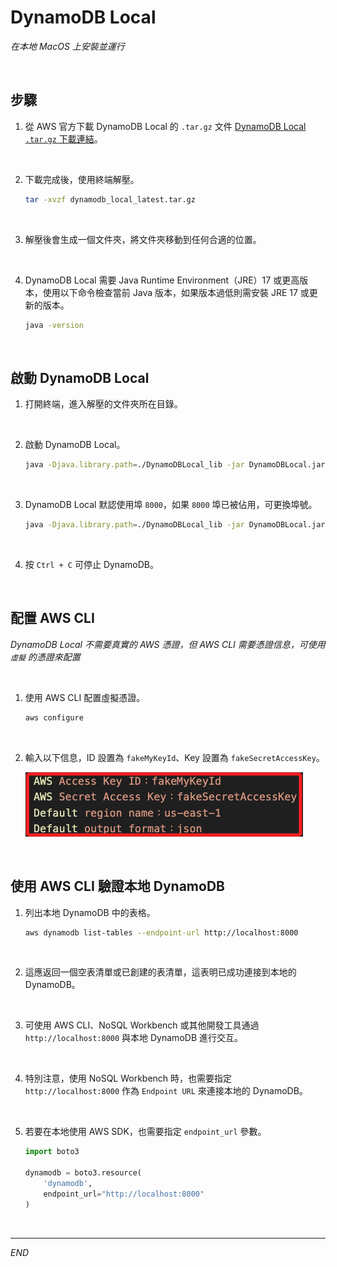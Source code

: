 # DynamoDB Local

_在本地 MacOS 上安裝並運行_

<br>

## 步驟

1. 從 AWS 官方下載 DynamoDB Local 的 `.tar.gz` 文件 [DynamoDB Local `.tar.gz` 下載連結](https://s3.us-west-2.amazonaws.com/dynamodb-local/dynamodb_local_latest.tar.gz)。

<br>

2. 下載完成後，使用終端解壓。

    ```bash
    tar -xvzf dynamodb_local_latest.tar.gz
    ```

<br>

3. 解壓後會生成一個文件夾，將文件夾移動到任何合適的位置。

<br>

4. DynamoDB Local 需要 Java Runtime Environment（JRE）17 或更高版本，使用以下命令檢查當前 Java 版本，如果版本過低則需安裝 JRE 17 或更新的版本。

    ```bash
    java -version
    ```

<br>

## 啟動 DynamoDB Local

1. 打開終端，進入解壓的文件夾所在目錄。

<br>

2. 啟動 DynamoDB Local。

    ```bash
    java -Djava.library.path=./DynamoDBLocal_lib -jar DynamoDBLocal.jar -sharedDb
    ```

<br>

3. DynamoDB Local 默認使用埠 `8000`，如果 `8000` 埠已被佔用，可更換埠號。

    ```bash
    java -Djava.library.path=./DynamoDBLocal_lib -jar DynamoDBLocal.jar -sharedDb -port 8001
    ```

<br>

4. 按 `Ctrl + C` 可停止 DynamoDB。

<br>

## 配置 AWS CLI

_DynamoDB Local 不需要真實的 AWS 憑證，但 AWS CLI 需要憑證信息，可使用 `虛擬` 的憑證來配置_

<br>

1. 使用 AWS CLI 配置虛擬憑證。

    ```bash
    aws configure
    ```

<br>

2. 輸入以下信息，ID 設置為 `fakeMyKeyId`、Key 設置為 `fakeSecretAccessKey`。

    ![](images/img_46.png)

<br>

## 使用 AWS CLI 驗證本地 DynamoDB

1. 列出本地 DynamoDB 中的表格。

    ```bash
    aws dynamodb list-tables --endpoint-url http://localhost:8000
    ```

<br>

2. 這應返回一個空表清單或已創建的表清單，這表明已成功連接到本地的 DynamoDB。

<br>

3. 可使用 AWS CLI、NoSQL Workbench 或其他開發工具通過 `http://localhost:8000` 與本地 DynamoDB 進行交互。

<br>

4. 特別注意，使用 NoSQL Workbench 時，也需要指定 `http://localhost:8000` 作為 `Endpoint URL` 來連接本地的 DynamoDB。

<br>

5. 若要在本地使用 AWS SDK，也需要指定 `endpoint_url` 參數。

    ```python
    import boto3

    dynamodb = boto3.resource(
        'dynamodb',
        endpoint_url="http://localhost:8000"
    )
    ```

<br>

___

_END_